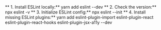 ** 1. Install ESLint locally:** yarn add eslint --dev
** 2. Check the version:** npx eslint -v
** 3. Initialize ESLint config:** npx eslint --init
** 4. Install missing ESLint plugins:** yarn add eslint-plugin-import eslint-plugin-react eslint-plugin-react-hooks eslint-plugin-jsx-a11y --dev
